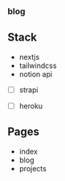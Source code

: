 ### blog

## Stack
- nextjs
- tailwindcss
- notion api
- [ ] strapi
- [ ] heroku


## Pages
- index
- blog
- projects
